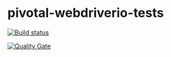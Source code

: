 # pivotal-webdriverio-tests

[![Build status](https://travis-ci.com/AWT-01/pivotal-webdriverio-tests.svg?branch=develop)](https://travis-ci.com/AWT-01/pivotal-webdriverio-tests) 

[![Quality Gate](https://sonarcloud.io/api/project_badges/measure?project=awt-01-pivotal-webdriverio-tests&metric=alert_status)](https://sonarcloud.io/dashboard/index/awt-01-pivotal-webdriverio-tests)
